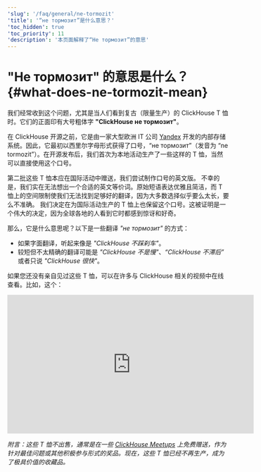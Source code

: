 ```yaml
---
'slug': '/faq/general/ne-tormozit'
'title': '“не тормозит”是什么意思？'
'toc_hidden': true
'toc_priority': 11
'description': '本页面解释了“Не тормозит”的意思'
---
```



# "Не тормозит" 的意思是什么？ {#what-does-ne-tormozit-mean}

我们经常收到这个问题，尤其是当人们看到复古（限量生产）的 ClickHouse T 恤时。它们的正面印有大号粗体字 **"ClickHouse не тормозит"**。

在 ClickHouse 开源之前，它是由一家大型欧洲 IT 公司 [Yandex](https://yandex.com/company/) 开发的内部存储系统。因此，它最初以西里尔字母形式获得了口号，“не тормозит”（发音为 “ne tormozit”）。在开源发布后，我们首次为本地活动生产了一些这样的 T 恤，当然可以直接使用这个口号。

第二批这些 T 恤本应在国际活动中赠送，我们尝试制作口号的英文版。 
不幸的是，我们实在无法想出一个合适的英文等价词。原始短语表达优雅且简洁，而 T 恤上的空间限制使我们无法找到足够好的翻译，因为大多数选择似乎要么太长，要么不准确。 
我们决定在为国际活动生产的 T 恤上也保留这个口号。这被证明是一个伟大的决定，因为全球各地的人看到它时都感到惊讶和好奇。

那么，它是什么意思呢？以下是一些翻译 *"не тормозит"* 的方式：

- 如果字面翻译，听起来像是 *"ClickHouse 不踩刹车"*。
- 较短但不太精确的翻译可能是 *"ClickHouse 不是慢"*、*“ClickHouse 不滞后”* 或者只说 *"ClickHouse 很快"*。

如果您还没有亲自见过这些 T 恤，可以在许多与 ClickHouse 相关的视频中在线查看。比如，这个：

<div class='vimeo-container'>
<iframe width="560" height="315" src="http://www.youtube.com/embed/bSyQahMVZ7w" title="YouTube video player" frameborder="0" allow="accelerometer; autoplay; clipboard-write; encrypted-media; gyroscope; picture-in-picture; web-share" referrerpolicy="strict-origin-when-cross-origin" allowfullscreen></iframe>
</div>

_附言：这些 T 恤不出售，通常是在一些 [ClickHouse Meetups](https://www.meetup.com/pro/clickhouse/) 上免费赠送，作为针对最佳问题或其他积极参与形式的奖品。现在，这些 T 恤已经不再生产，成为了极具价值的收藏品。_
